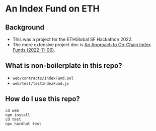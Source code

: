 # An Index Fund on ETH

## Background
 - This was a project for the ETHGlobal SF Hackathon 2022.
 - The more extensive project doc is [An Approach to On-Chain Index Funds (2022-11-06)](https://docs.google.com/document/d/1P7B8YbMYtgKWLpTUFDoFH_Krtiwo9xgKgCTuOfMV0Do/edit#heading=h.u9wkg182qwbd).


## What is non-boilerplate in this repo?
 - `web/contracts/IndexFund.sol`
 - `web/test/testIndexFund.js`

## How do I use this repo?
```
cd web
npm install
cd test
npx hardhat test
```
